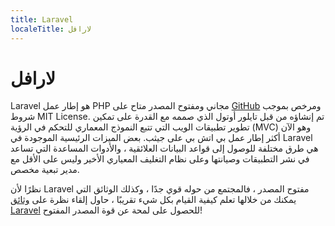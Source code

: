 ```yaml
---
title: Laravel
localeTitle: لارافل
---
```

# لارافل

Laravel هو إطار عمل PHP مجاني ومفتوح المصدر متاح على [GitHub](https://github.com/laravel/laravel) ومرخص بموجب شروط MIT License. تم إنشاؤه من قبل تايلور أوتول الذي صممه مع القدرة على تمكين تطوير تطبيقات الويب التي تتبع النموذج المعماري للتحكم في الرؤية (MVC) وهو الآن أكثر إطار عمل بي اتش بي على جيثب. بعض الميزات الرئيسية الموجودة في Laravel هي طرق مختلفة للوصول إلى قواعد البيانات العلائقية ، والأدوات المساعدة التي تساعد في نشر التطبيقات وصيانتها وعلى نظام التغليف المعياري الأخير وليس على الأقل مع مدير تبعية مخصص.

نظرًا لأن Laravel مفتوح المصدر ، فالمجتمع من حوله قوي جدًا ، وكذلك الوثائق التي يمكنك من خلالها تعلم كيفية القيام بكل شيء تقريبًا ، حاول إلقاء نظرة على [وثائق Laravel](https://laravel.com/docs/5.7/) للحصول على لمحة عن قوة المصدر المفتوح!